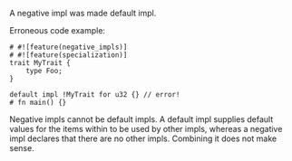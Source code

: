 A negative impl was made default impl.

Erroneous code example:

```compile_fail,E0750
# #![feature(negative_impls)]
# #![feature(specialization)]
trait MyTrait {
    type Foo;
}

default impl !MyTrait for u32 {} // error!
# fn main() {}
```

Negative impls cannot be default impls. A default impl supplies default values
for the items within to be used by other impls, whereas a negative impl declares
that there are no other impls. Combining it does not make sense.
